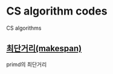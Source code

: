 # CS algorithm codes
CS algorithms


## [최단거리(makespan)](https://github.com/kim-taehee/Advanced--code-in-Python/blob/master/CS/makespan.ipynb)
primd의 최단거리 
